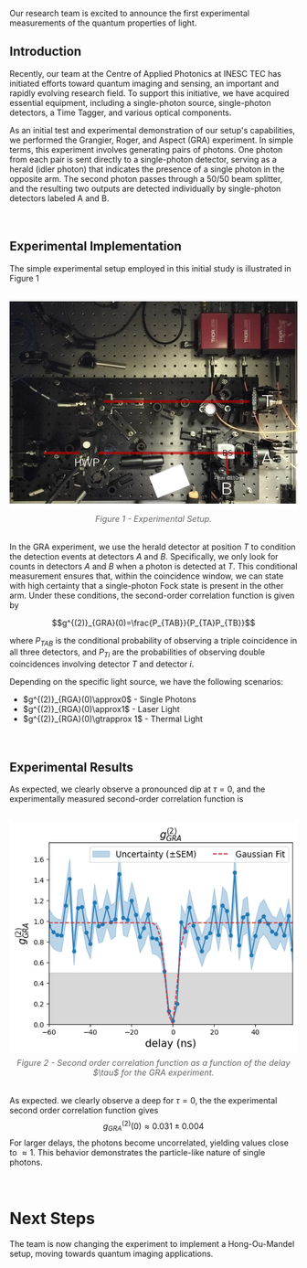 Our research team is excited to announce the first experimental measurements of the quantum properties of light.

## Introduction

Recently, our team at the Centre of Applied Photonics at INESC TEC has initiated efforts toward quantum imaging and sensing, an important and rapidly evolving research field. To support this initiative, we have acquired essential equipment, including a single-photon source, single-photon detectors, a Time Tagger, and various optical components.

As an initial test and experimental demonstration of our setup's capabilities, we performed the Grangier, Roger, and Aspect (GRA) experiment. In simple terms, this experiment involves generating pairs of photons. One photon from each pair is sent directly to a single-photon detector, serving as a herald (idler photon) that indicates the presence of a single photon in the opposite arm. The second photon passes through a $50/50$ beam splitter, and the resulting two outputs are detected individually by single-photon detectors labeled A and B. 

<div style="height: 20px;"></div>

## Experimental Implementation

The simple experimental setup employed in this initial study is illustrated in Figure 1
<figure style="display: flex; flex-direction: column; align-items: center; margin: 2rem auto; text-align: center;">
  <img src="../../posts/post_2025_04_01/experimental_setup.png" alt="Experimental Setup" width="600">
  <figcaption style="font-style: italic; font-size: 0.9rem; color: #666; margin-top: 0.5rem;">Figure 1 - Experimental Setup.</figcaption>
</figure>

In the GRA experiment, we use the herald detector at position $T$ to condition the detection events at detectors $A$ and $B$. Specifically, we only look for counts in detectors $A$ and $B$ when a photon is detected at $T$. This conditional measurement ensures that, within the coincidence window, we can state with high certainty that a single-photon Fock state is present in the other arm. Under these conditions, the second-order correlation function is given by

$$g^{(2)}_{GRA}(0)=\frac{P_{TAB}}{P_{TA}P_{TB}}$$

where $P_{TAB}$ is the conditional probability of observing a triple coincidence in all three detectors, and $P_{Ti}$ are the probabilities of observing double coincidences involving detector $T$ and detector $i$.

Depending on the specific light source, we have the following scenarios:
<ul>
  <li>$g^{(2)}_{RGA}(0)\approx0$ - Single Photons</li>
  <li>$g^{(2)}_{RGA}(0)\approx1$ - Laser Light</li>
  <li>$g^{(2)}_{RGA}(0)\gtrapprox 1$ - Thermal Light</li>
</ul>

<div style="height: 20px;"></div>

## Experimental Results

As expected, we clearly observe a pronounced dip at $\tau = 0$, and the experimentally measured second-order correlation function is
<figure style="display: flex; flex-direction: column; align-items: center; margin: 2rem auto; text-align: center;">
  <img src="../../posts/post_2025_04_01/thumbnail.png" alt="Experimental Setup" width="600">
  <figcaption style="font-style: italic; font-size: 0.9rem; color: #666; margin-top: 0.5rem;">Figure 2 - Second order correlation function as a function of the delay $\tau$ for the GRA experiment.</figcaption>
</figure>

As expected. we clearly observe a deep for $\tau=0$, the the experimental second order correlation function gives 
$$g^{(2)}_{GRA}(0)\approx0.031\pm0.004$$
For larger delays, the photons become uncorrelated, yielding values close to $\approx 1$. This behavior demonstrates the particle-like nature of single photons.

<div style="height: 20px;"></div>

# Next Steps


The team is now changing the experiment to implement a Hong-Ou-Mandel setup, moving towards quantum imaging applications. 

